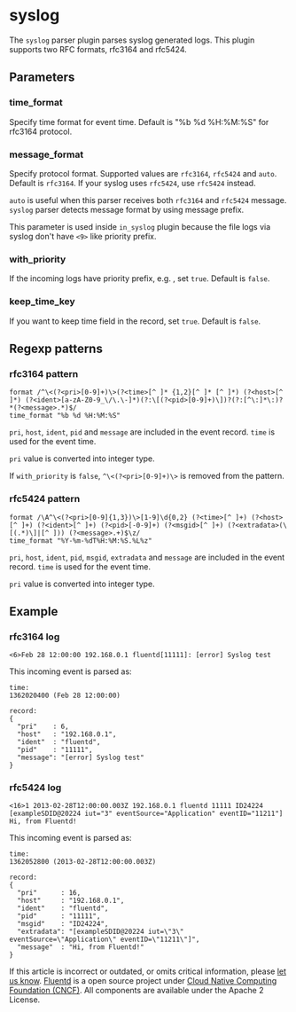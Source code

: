 # syslog

The `syslog` parser plugin parses syslog generated logs. This plugin supports two RFC formats, rfc3164 and rfc5424.

## Parameters

### time\_format

Specify time format for event time. Default is "%b %d %H:%M:%S" for rfc3164 protocol.

### message\_format

Specify protocol format. Supported values are `rfc3164`, `rfc5424` and `auto`. Default is `rfc3164`. If your syslog uses `rfc5424`, use `rfc5424` instead.

`auto` is useful when this parser receives both `rfc3164` and `rfc5424` message. `syslog` parser detects message format by using message prefix.

This parameter is used inside `in_syslog` plugin because the file logs via syslog don't have `<9>` like priority prefix.

### with\_priority

If the incoming logs have priority prefix, e.g. \, set `true`. Default is `false`.

### keep\_time\_key

If you want to keep time field in the record, set `true`. Default is `false`.

## Regexp patterns

### rfc3164 pattern

```text
format /^\<(?<pri>[0-9]+)\>(?<time>[^ ]* {1,2}[^ ]* [^ ]*) (?<host>[^ ]*) (?<ident>[a-zA-Z0-9_\/\.\-]*)(?:\[(?<pid>[0-9]+)\])?(?:[^\:]*\:)? *(?<message>.*)$/
time_format "%b %d %H:%M:%S"
```

`pri`, `host`, `ident`, `pid` and `message` are included in the event record. `time` is used for the event time.

`pri` value is converted into integer type.

If `with_priority` is `false`, `^\<(?<pri>[0-9]+)\>` is removed from the pattern.

### rfc5424 pattern

```text
format /\A^\<(?<pri>[0-9]{1,3})\>[1-9]\d{0,2} (?<time>[^ ]+) (?<host>[^ ]+) (?<ident>[^ ]+) (?<pid>[-0-9]+) (?<msgid>[^ ]+) (?<extradata>(\[(.*)\]|[^ ])) (?<message>.+)$\z/
time_format "%Y-%m-%dT%H:%M:%S.%L%z"
```

`pri`, `host`, `ident`, `pid`, `msgid`, `extradata` and `message` are included in the event record. `time` is used for the event time.

`pri` value is converted into integer type.

## Example

### rfc3164 log

```text
<6>Feb 28 12:00:00 192.168.0.1 fluentd[11111]: [error] Syslog test
```

This incoming event is parsed as:

```text
time:
1362020400 (Feb 28 12:00:00)

record:
{
  "pri"    : 6,
  "host"   : "192.168.0.1",
  "ident"  : "fluentd",
  "pid"    : "11111",
  "message": "[error] Syslog test"
}
```

### rfc5424 log

```text
<16>1 2013-02-28T12:00:00.003Z 192.168.0.1 fluentd 11111 ID24224 [exampleSDID@20224 iut="3" eventSource="Application" eventID="11211"] Hi, from Fluentd!
```

This incoming event is parsed as:

```text
time:
1362052800 (2013-02-28T12:00:00.003Z)

record:
{
  "pri"      : 16,
  "host"     : "192.168.0.1",
  "ident"    : "fluentd",
  "pid"      : "11111",
  "msgid"    : "ID24224",
  "extradata": "[exampleSDID@20224 iut=\"3\" eventSource=\"Application\" eventID=\"11211\"]",
  "message"  : "Hi, from Fluentd!"
}
```

If this article is incorrect or outdated, or omits critical information, please [let us know](https://github.com/fluent/fluentd-docs-gitbook/issues?state=open). [Fluentd](http://www.fluentd.org/) is a open source project under [Cloud Native Computing Foundation \(CNCF\)](https://cncf.io/). All components are available under the Apache 2 License.

